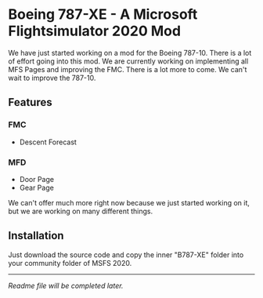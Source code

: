 # Boeing 787-XE - A Microsoft Flightsimulator 2020 Mod
We have just started working on a mod for the Boeing 787-10. There is a lot of effort going into this mod. We are currently working on implementing all MFS Pages and improving the FMC. There is a lot more to come. We can't wait to improve the 787-10.

## Features
### FMC
- Descent Forecast
### MFD
- Door Page
- Gear Page

We can't offer much more right now because we just started working on it, but we are working on many different things.

## Installation
Just download the source code and copy the inner "B787-XE" folder into your community folder of MSFS 2020.

----

*Readme file will be completed later.*
